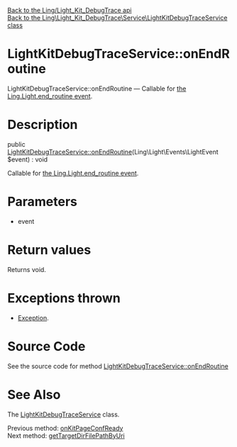 [Back to the Ling/Light_Kit_DebugTrace api](https://github.com/lingtalfi/Light_Kit_DebugTrace/blob/master/doc/api/Ling/Light_Kit_DebugTrace.md)<br>
[Back to the Ling\Light_Kit_DebugTrace\Service\LightKitDebugTraceService class](https://github.com/lingtalfi/Light_Kit_DebugTrace/blob/master/doc/api/Ling/Light_Kit_DebugTrace/Service/LightKitDebugTraceService.md)


LightKitDebugTraceService::onEndRoutine
================



LightKitDebugTraceService::onEndRoutine — Callable for [the Ling.Light.end_routine event](https://github.com/lingtalfi/Light/blob/master/personal/mydoc/pages/events.md).




Description
================


public [LightKitDebugTraceService::onEndRoutine](https://github.com/lingtalfi/Light_Kit_DebugTrace/blob/master/doc/api/Ling/Light_Kit_DebugTrace/Service/LightKitDebugTraceService/onEndRoutine.md)(Ling\Light\Events\LightEvent $event) : void




Callable for [the Ling.Light.end_routine event](https://github.com/lingtalfi/Light/blob/master/personal/mydoc/pages/events.md).




Parameters
================


- event

    


Return values
================

Returns void.


Exceptions thrown
================

- [Exception](http://php.net/manual/en/class.exception.php).&nbsp;







Source Code
===========
See the source code for method [LightKitDebugTraceService::onEndRoutine](https://github.com/lingtalfi/Light_Kit_DebugTrace/blob/master/Service/LightKitDebugTraceService.php#L182-L205)


See Also
================

The [LightKitDebugTraceService](https://github.com/lingtalfi/Light_Kit_DebugTrace/blob/master/doc/api/Ling/Light_Kit_DebugTrace/Service/LightKitDebugTraceService.md) class.

Previous method: [onKitPageConfReady](https://github.com/lingtalfi/Light_Kit_DebugTrace/blob/master/doc/api/Ling/Light_Kit_DebugTrace/Service/LightKitDebugTraceService/onKitPageConfReady.md)<br>Next method: [getTargetDirFilePathByUri](https://github.com/lingtalfi/Light_Kit_DebugTrace/blob/master/doc/api/Ling/Light_Kit_DebugTrace/Service/LightKitDebugTraceService/getTargetDirFilePathByUri.md)<br>

